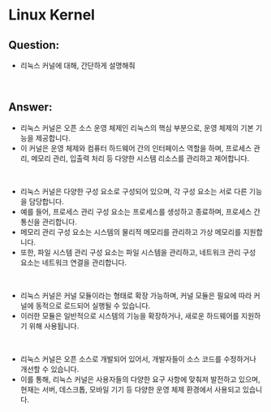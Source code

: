 # Linux Kernel

## Question:

- 리눅스 커널에 대해, 간단하게 설명해줘

<br>

## Answer:

- 리눅스 커널은 오픈 소스 운영 체제인 리눅스의 핵심 부분으로, 운영 체제의 기본 기능을 제공합니다. 
- 이 커널은 운영 체제와 컴퓨터 하드웨어 간의 인터페이스 역할을 하며, 프로세스 관리, 메모리 관리, 입출력 처리 등 다양한 시스템 리소스를 관리하고 제어합니다.

<br>

- 리눅스 커널은 다양한 구성 요소로 구성되어 있으며, 각 구성 요소는 서로 다른 기능을 담당합니다. 
- 예를 들어, 프로세스 관리 구성 요소는 프로세스를 생성하고 종료하며, 프로세스 간 통신을 관리합니다. 
- 메모리 관리 구성 요소는 시스템의 물리적 메모리를 관리하고 가상 메모리를 지원합니다. 
- 또한, 파일 시스템 관리 구성 요소는 파일 시스템을 관리하고, 네트워크 관리 구성 요소는 네트워크 연결을 관리합니다.

<br>

- 리눅스 커널은 커널 모듈이라는 형태로 확장 가능하며, 커널 모듈은 필요에 따라 커널에 동적으로 로드되어 실행될 수 있습니다. 
- 이러한 모듈은 일반적으로 시스템의 기능을 확장하거나, 새로운 하드웨어를 지원하기 위해 사용됩니다.

<br>

- 리눅스 커널은 오픈 소스로 개발되어 있어서, 개발자들이 소스 코드를 수정하거나 개선할 수 있습니다. 
- 이를 통해, 리눅스 커널은 사용자들의 다양한 요구 사항에 맞춰져 발전하고 있으며, 현재는 서버, 데스크톱, 모바일 기기 등 다양한 운영 체제 환경에서 사용되고 있습니다.

<br>
